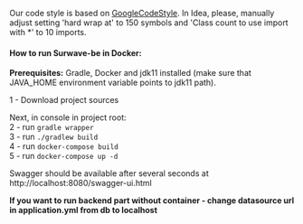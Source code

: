 Our code style is based on [GoogleCodeStyle](https://raw.githubusercontent.com/google/styleguide/gh-pages/intellij-java-google-style.xml).
In Idea, please, manually adjust setting 'hard wrap at' to 150 symbols and 'Class count to use import with *' to 10 imports.

#### How to run Surwave-be in Docker:

**Prerequisites:** Gradle, Docker and jdk11 installed (make sure that JAVA_HOME environment variable points to jdk11 path).

1 - Download project sources

Next, in console in project root:<br/>
2 - run `gradle wrapper`<br/>
3 - run `./gradlew build`<br/>
4 - run `docker-compose build`<br/>
5 - run `docker-compose up -d`

Swagger should be available after several seconds at http://localhost:8080/swagger-ui.html

**If you want to run backend part without container - change datasource url in application.yml from db to localhost**